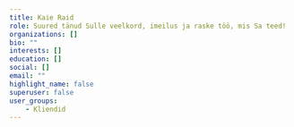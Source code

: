 ```yaml
---
title: Kaie Raid
role: Suured tänud Sulle veelkord, imeilus ja raske töö, mis Sa teed! :) Oi nii palju nunnusid pilte :)
organizations: []
bio: ""
interests: []
education: []
social: []
email: ""
highlight_name: false
superuser: false
user_groups:
    - Kliendid
---
```

